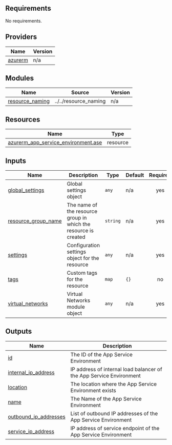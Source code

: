 <!-- BEGIN_TF_DOCS -->
## Requirements

No requirements.

## Providers

| Name | Version |
|------|---------|
| <a name="provider_azurerm"></a> [azurerm](#provider\_azurerm) | n/a |

## Modules

| Name | Source | Version |
|------|--------|---------|
| <a name="module_resource_naming"></a> [resource\_naming](#module\_resource\_naming) | ../../resource_naming | n/a |

## Resources

| Name | Type |
|------|------|
| [azurerm_app_service_environment.ase](https://registry.terraform.io/providers/hashicorp/azurerm/latest/docs/resources/app_service_environment) | resource |

## Inputs

| Name | Description | Type | Default | Required |
|------|-------------|------|---------|:--------:|
| <a name="input_global_settings"></a> [global\_settings](#input\_global\_settings) | Global settings object | `any` | n/a | yes |
| <a name="input_resource_group_name"></a> [resource\_group\_name](#input\_resource\_group\_name) | The name of the resource group in which the resource is created | `string` | n/a | yes |
| <a name="input_settings"></a> [settings](#input\_settings) | Configuration settings object for the resource | `any` | n/a | yes |
| <a name="input_tags"></a> [tags](#input\_tags) | Custom tags for the resource | `map` | `{}` | no |
| <a name="input_virtual_networks"></a> [virtual\_networks](#input\_virtual\_networks) | Virtual Networks module object | `any` | n/a | yes |

## Outputs

| Name | Description |
|------|-------------|
| <a name="output_id"></a> [id](#output\_id) | The ID of the App Service Environment |
| <a name="output_internal_ip_address"></a> [internal\_ip\_address](#output\_internal\_ip\_address) | IP address of internal load balancer of the App Service Environment |
| <a name="output_location"></a> [location](#output\_location) | The location where the App Service Environment exists |
| <a name="output_name"></a> [name](#output\_name) | The Name of the App Service Environment |
| <a name="output_outbound_ip_addresses"></a> [outbound\_ip\_addresses](#output\_outbound\_ip\_addresses) | List of outbound IP addresses of the App Service Environment |
| <a name="output_service_ip_address"></a> [service\_ip\_address](#output\_service\_ip\_address) | IP address of service endpoint of the App Service Environment |
<!-- END_TF_DOCS -->